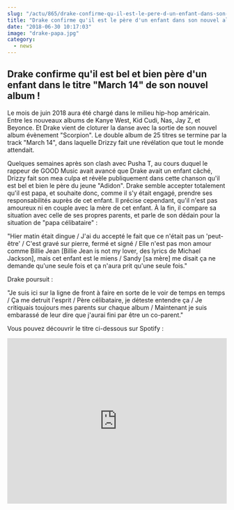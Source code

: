 ```yaml
--- 
slug: "/actu/865/drake-confirme-qu-il-est-le-pere-d-un-enfant-dans-son-nouvel-album"
title: "Drake confirme qu'il est le père d'un enfant dans son nouvel album"
date: "2018-06-30 10:17:03"
image: "drake-papa.jpg"
category:
  - news
---
```

<h2>Drake confirme qu'il est bel et bien père d'un enfant dans le titre "March 14" de son nouvel album !</h2>

<p>Le mois de juin 2018 aura été chargé dans le milieu hip-hop américain. Entre les nouveaux albums de Kanye West, Kid Cudi, Nas, Jay Z, et Beyonce. Et Drake vient de cloturer la danse avec la sortie de son nouvel album évènement "Scorpion". Le double album de 25 titres se termine par la track "March 14", dans laquelle Drizzy fait une révélation que tout le monde attendait.</p>

<p>Quelques semaines après son clash avec Pusha T, au cours duquel le rappeur de GOOD Music avait avancé que Drake avait un enfant câché, Drizzy fait son mea culpa et révèle publiquement dans cette chanson qu'il est bel et bien le père du jeune "Adidon". Drake semble accepter totalement qu'il est papa, et souhaite donc, comme il s'y était engagé, prendre ses responsabilités auprès de cet enfant. Il précise cependant, qu'il n'est pas amoureux ni en couple avec la mère de cet enfant. À la fin, il compare sa situation avec celle de ses propres parents, et parle de son dédain pour la situation de "papa célibataire" :</p>

<p>"Hier matin était dingue / J'ai du accepté le fait que ce n'était pas un 'peut-être' / C'est gravé sur pierre, fermé et signé / Elle n'est pas mon amour comme Billie Jean [Billie Jean is not my lover, des lyrics de Michael Jackson], mais cet enfant est le miens / Sandy [sa mère] me disait ça ne demande qu'une seule fois et ça n'aura prit qu'une seule fois."</p>

<p>Drake poursuit :</p>

<p>"Je suis ici sur la ligne de front à faire en sorte de le voir de temps en temps / Ça me detruit l'esprit / Père célibataire, je déteste entendre ça / Je critiquais toujours mes parents sur chaque album / Maintenant je suis embarassé de leur dire que j'aurai fini par être un co-parent."</p>

<p>Vous pouvez découvrir le titre ci-dessous sur Spotify :</p>

<iframe src="https://open.spotify.com/embed/track/40IiSjljbAhrSbdJ3HxSfH%3Fcontext%3Dspotify%253Auser%253Aspotify%253Aplaylist%253A37i9dQZF1DX1YF6nTEHymi" width="100%" height="380" frameborder="0" allowtransparency="true" allow="encrypted-media"></iframe>